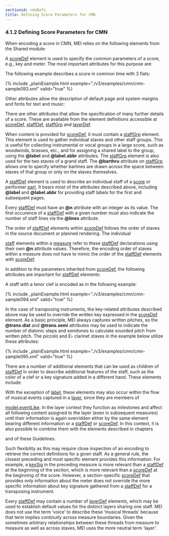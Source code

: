 ```yaml
---
sectionid: cmnDefs
title: Defining Score Parameters for CMN
---
```



<h3 id="cmnDefs">
   <span class="headingNumber">4.1.2</span>
   <span class="head">Defining Score Parameters for CMN</span>
</h3>
When encoding a score in CMN, MEI relies on the following elements from the 
<span class="ref">Shared</span> module:



<span class="specList">
   
   <span class="specDesc"></span>
   
   <span class="specDesc"></span>
   
   <span class="specDesc"></span>
   
   <span class="specDesc"></span>
   
</span>


A 
<a class="link_odd_elementSpec" href="/v3/elements/scoreDef">scoreDef</a> element is used to specify the common parameters of a
score, e.g., key and meter. The most important attributes for this purpose are:



<span class="specList">
   
   <span class="specDesc"></span>
   
   <span class="specDesc"></span>
   
   <span class="specDesc"></span>
   
</span>


The following example describes a score in common time with 3 flats:


{% include _plainExample.html example="./v3/examples/cmn/cmn-sample093.xml" valid="true" %}


Other attributes allow the description of default page and system margins and fonts
for
text and music:



<span class="specList">
   
   <span class="specDesc"></span>
   
</span>


There are other attributes that allow the specification of many further details of
a score.
These are available from the element definitions accessible at 
<a class="link_odd_elementSpec" href="/v3/elements/scoreDef">scoreDef</a>, 
<a class="link_odd_elementSpec" href="/v3/elements/staffDef">staffDef</a>, 
<a class="link_odd_elementSpec" href="/v3/elements/staffGrp">staffGrp</a> and 
<a class="link_odd_elementSpec" href="/v3/elements/layerDef">layerDef</a>.


When content is provided for 
<a class="link_odd_elementSpec" href="/v3/elements/scoreDef">scoreDef</a>, it must contain a 
<a class="link_odd_elementSpec" href="/v3/elements/staffGrp">staffGrp</a> element. This element is used to gather individual staves and
other staff groups. This is useful for collecting instrumental or vocal groups in
a large
score, such as woodwinds, brasses, etc., and for assigning a shared label to the group,
using the **@label** and **@label.abbr** attributes. The 
<a class="link_odd_elementSpec" href="/v3/elements/staffGrp">staffGrp</a> element is also used for the two staves of a grand staff. The
**@barthru** attribute on 
<a class="link_odd_elementSpec" href="/v3/elements/staffGrp">staffGrp</a> allows one to specify
whether barlines are drawn across the space between staves of that group or only on
the
staves themselves.

A 
<a class="link_odd_elementSpec" href="/v3/elements/staffDef">staffDef</a> element is used to describe an individual staff of a 
<a class="link_odd_elementSpec" href="/v3/elements/score">score</a> or performer 
<a class="link_odd_elementSpec" href="/v3/elements/part">part</a>. It bears most of the
attributes described above, including **@label** and **@label.abbr** for
providing staff labels for the first and subsequent pages.

Every 
<a class="link_odd_elementSpec" href="/v3/elements/staffDef">staffDef</a> must have an **@n** attribute with an integer as
its value. The first occurence of a 
<a class="link_odd_elementSpec" href="/v3/elements/staffDef">staffDef</a> with a given number must
also indicate the number of staff lines via the **@lines** attribute.

The order of 
<a class="link_odd_elementSpec" href="/v3/elements/staffDef">staffDef</a> elements within 
<a class="link_odd_elementSpec" href="/v3/elements/scoreDef">scoreDef</a>
follows the order of staves in the source document or planned rendering. The individual

<a class="link_odd_elementSpec" href="/v3/elements/staff">staff</a> elements within a 
<a class="link_odd_elementSpec" href="/v3/elements/measure">measure</a> refer to these 
<a class="link_odd_elementSpec" href="/v3/elements/staffDef">staffDef</a> declarations using their own **@n** attribute values.
Therefore, the encoding order of staves within a measure does not have to mimic the
order of
the 
<a class="link_odd_elementSpec" href="/v3/elements/staffDef">staffDef</a> elements with 
<a class="link_odd_elementSpec" href="/v3/elements/scoreDef">scoreDef</a>.

In addition to the parameters inherited from 
<a class="link_odd_elementSpec" href="/v3/elements/scoreDef">scoreDef</a>, the following
attributes are important for 
<a class="link_odd_elementSpec" href="/v3/elements/staffDef">staffDef</a> elements:



<span class="specList">
   
   <span class="specDesc"></span>
   
</span>



A staff with a tenor clef is encoded as in the following example:


{% include _plainExample.html example="./v3/examples/cmn/cmn-sample094.xml" valid="true" %}


In the case of transposing instruments, the key-related attributes described above
may be
used to override the written key expressed in the 
<a class="link_odd_elementSpec" href="/v3/elements/scoreDef">scoreDef</a> element. As
a basic principle, MEI always captures written pitches, so the **@trans.diat** and
**@trans.semi** attributes may be used to indicate the number of diatonic steps and
semitones to calculate sounded pitch from written pitch. The piccolo and E♭ clarinet
staves
in the example below utilize these attributes:


{% include _plainExample.html example="./v3/examples/cmn/cmn-sample095.xml" valid="true" %}


There are a number of additional elements that can be used as children of 
<a class="link_odd_elementSpec" href="/v3/elements/staffDef">staffDef</a> in order to describe additional features of the staff, such as the color of
a clef or a key signature added in a different hand. These elements include:



<span class="specList">
   
   <span class="specDesc"></span>
   
   <span class="specDesc"></span>
   
   <span class="specDesc"></span>
   
   <span class="specDesc"></span>
   
   <span class="specDesc"></span>
   
   <span class="specDesc"></span>
   
   <span class="specDesc"></span>
   
</span>



With the exception of 
<a class="link_odd_elementSpec" href="/v3/elements/label">label</a>, these elements may also occur within the
flow of musical events captured in a 
<a class="link_odd_elementSpec" href="/v3/elements/layer">layer</a>, since they are members of

<a class="link_odd" href="/v3/model-classes/model.eventLike">model.eventLike</a>. In the layer context they function as
milestones and affect all following content assigned to the layer (even in subsequent
measures) until their information is again overridden either by the same element bearing
different information or a 
<a class="link_odd_elementSpec" href="/v3/elements/staffDef">staffDef</a> or 
<a class="link_odd_elementSpec" href="/v3/elements/scoreDef">scoreDef</a>.
In this context, it is also possible to combine them with the elements described in
chapters

<span class="ptr"></span> and 
<span class="ptr"></span> of these Guidelines.

Such flexibility as this may require close inspection of an encoding to retrieve the
correct definitions for a given staff. As a general rule, the closest preceding and
most
specific element provides this information: For example, a 
<a class="link_odd_elementSpec" href="/v3/elements/keySig">keySig</a> in
the preceding measure is more relevant than a 
<a class="link_odd_elementSpec" href="/v3/elements/staffDef">staffDef</a> at the
beginning of the section, which is more relevant than a 
<a class="link_odd_elementSpec" href="/v3/elements/scoreDef">scoreDef</a> at
the beginning of the score. However, a section-specific 
<a class="link_odd_elementSpec" href="/v3/elements/scoreDef">scoreDef</a> that
provides only information about the meter does not override the more specific information
about key signature gathered from a 
<a class="link_odd_elementSpec" href="/v3/elements/staffDef">staffDef</a> for a transposing
instrument.

Every 
<a class="link_odd_elementSpec" href="/v3/elements/staffDef">staffDef</a> may contain a number of 
<a class="link_odd_elementSpec" href="/v3/elements/layerDef">layerDef</a>
elements, which may be used to establish default values for the distinct layers sharing
one
staff. MEI does not use the term ‘voice’ to describe these
‘musical threads’ because that term implies continuity across measure
boundaries. Given the sometimes arbitrary relationships between these threads from
measure
to measure as well as across staves, MEI uses the more neutral term
‘layer’.


<!-- TODO: Address voice-leading here -->
